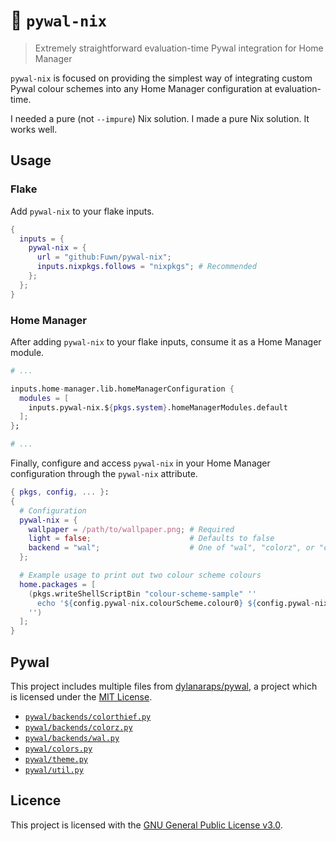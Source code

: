 # 🌈 `pywal-nix`

> Extremely straightforward evaluation-time Pywal integration for Home Manager

`pywal-nix` is focused on providing the simplest way of integrating custom
Pywal colour schemes into any Home Manager configuration at evaluation-time.

I needed a pure (not `--impure`) Nix solution. I made a pure Nix solution. It
works well.

## Usage

### Flake

Add `pywal-nix` to your flake inputs.

```nix
{
  inputs = {
    pywal-nix = {
      url = "github:Fuwn/pywal-nix";
      inputs.nixpkgs.follows = "nixpkgs"; # Recommended
    };
  };
}
```

### Home Manager

After adding `pywal-nix` to your flake inputs, consume it as a Home Manager
module.

```nix
# ...

inputs.home-manager.lib.homeManagerConfiguration {
  modules = [
    inputs.pywal-nix.${pkgs.system}.homeManagerModules.default
  ];
};

# ...
```

Finally, configure and access `pywal-nix` in your Home Manager configuration through
the `pywal-nix` attribute.

```nix
{ pkgs, config, ... }:
{
  # Configuration
  pywal-nix = {
    wallpaper = /path/to/wallpaper.png; # Required
    light = false;                      # Defaults to false
    backend = "wal";                    # One of "wal", "colorz", or "colorthief"; Defaults to "wal"
  };

  # Example usage to print out two colour scheme colours
  home.packages = [
    (pkgs.writeShellScriptBin "colour-scheme-sample" ''
      echo '${config.pywal-nix.colourScheme.colour0} ${config.pywal-nix.colourScheme.colour15}'
    '')
  ];
}
```

## Pywal

This project includes multiple files from
[dylanaraps/pywal](https://github.com/dylanaraps/pywal), a project which is
licensed under the [MIT License](./pywal/LICENSE.md).

- [`pywal/backends/colorthief.py`](https://github.com/dylanaraps/pywal/blob/master/pywal/backends/colorthief.py)
- [`pywal/backends/colorz.py`](https://github.com/dylanaraps/pywal/blob/master/pywal/backends/colorz.py)
- [`pywal/backends/wal.py`](https://github.com/dylanaraps/pywal/blob/master/pywal/backends/wal.py)
- [`pywal/colors.py`](https://github.com/dylanaraps/pywal/blob/master/pywal/colors.py)
- [`pywal/theme.py`](https://github.com/dylanaraps/pywal/blob/master/pywal/theme.py)
- [`pywal/util.py`](https://github.com/dylanaraps/pywal/blob/master/pywal/util.py)

## Licence

This project is licensed with the [GNU General Public License v3.0](./LICENSE).

